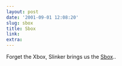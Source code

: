 ```yaml
---
layout: post
date: '2001-09-01 12:08:20'
slug: sbox
title: Sbox
link: 
extra: 
---
```


Forget the Xbox, Slinker brings us the [Sbox](http://sbox.slinker.com/).. 